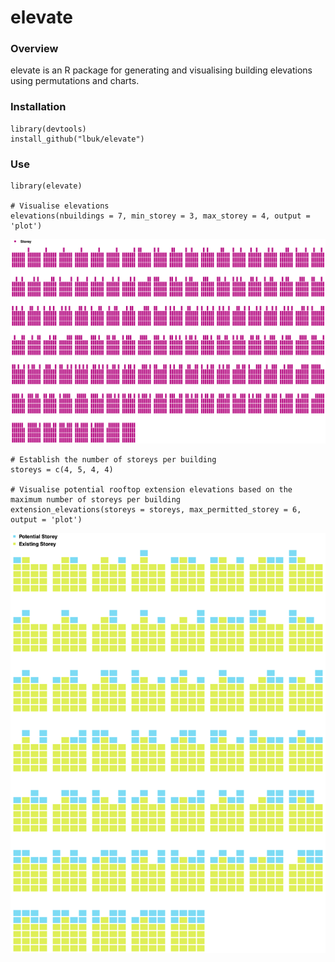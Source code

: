 # elevate

### Overview
elevate is an R package for generating and visualising building elevations using permutations and charts.

### Installation
```
library(devtools)
install_github("lbuk/elevate")
```

### Use
```
library(elevate)

# Visualise elevations
elevations(nbuildings = 7, min_storey = 3, max_storey = 4, output = 'plot')
```
![](https://github.com/lbuk/elevate/blob/master/img/datavis_example_elevate_elevations.png)

```
# Establish the number of storeys per building
storeys = c(4, 5, 4, 4)

# Visualise potential rooftop extension elevations based on the maximum number of storeys per building
extension_elevations(storeys = storeys, max_permitted_storey = 6, output = 'plot')
```
![](https://github.com/lbuk/elevate/blob/master/img/datavis_example_elevate_extension_elevations.png)